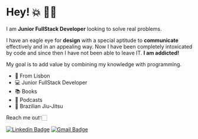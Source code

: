 # Hey! 💥 🤙🏻

I am **Junior FullStack Developer** looking to solve real problems.  

I have an eagle eye for **design** with a special aptitude to **communicate** effectively and in an appealing way. Now I have been completely intoxicated by code and since then I have not been able to leave IT. **I am addicted!** 

My goal is to add value by combining my knowledge with programming.

- 📍  From Lisbon
-  💻  Junior FullStack Developer
-  📚  Books
-  🔔  Podcasts
-  🥋  Brazilian Jiu-Jitsu

Reach me out👇🏻

[![Linkedin Badge](https://img.shields.io/badge/-João_Pedro%20Machado_Da_Costa-6633cc?style=flat-square&logo=Linkedin&logoColor=white&link=https://www.linkedin.com/in/joaopedromc/)](https://www.https://www.linkedin.com/in/joaopedromc/) 
[![Gmail Badge](https://img.shields.io/badge/-joaomachadodacosta@gmail.com-ab0909?style=flat-square&logo=Gmail&logoColor=white&link=mailto:diego.schell.f@gmail.com)](mailto:joaomachadodacosta@gmail.com)
